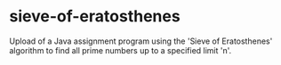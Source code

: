 # sieve-of-eratosthenes
Upload of a Java assignment program using the 'Sieve of Eratosthenes' algorithm to find all prime numbers up to a specified limit 'n'.
